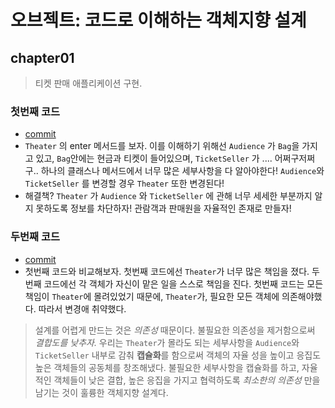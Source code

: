# 오브젝트: 코드로 이해하는 객체지향 설계

## chapter01
> 티켓 판매 애플리케이션 구현.

### 첫번째 코드
- [commit](https://github.com/gracelove91/playground/tree/ee8c0842db83f360560baf39219e28e45228fd13/books/object/src/main/java/chapter01)
- `Theater` 의 enter 메서드를 보자. 이를 이해하기 위해선 `Audience` 가 `Bag`을 가지고 있고, `Bag`안에는 현금과 티켓이 들어있으며, `TicketSeller` 가 .... 어쩌구저쩌구..
하나의 클래스나 메서드에서 너무 많은 세부사항을 다 알아야한다!  `Audience`와 `TicketSeller` 를 변경할 경우 `Theater` 또한 변경된다!
- 해결책?
`Theater` 가 `Audience` 와 `TicketSeller` 에 관해 너무 세세한 부분까지 알지 못하도록 정보를 차단하자!
관람객과 판매원을 자율적인 존재로 만들자!

### 두번째 코드
- [commit](https://github.com/gracelove91/playground/tree/869e8662d0aa8edbf205411792c94036492b336e/books/object/src/main/java/chapter01)
- 첫번째 코드와 비교해보자. 첫번째 코드에선 `Theater`가 너무 많은 책임을 졌다.
두번째 코드에선 각 객체가 자신이 맡은 일을 스스로 책임을 진다.
첫번째 코드는 모든 책임이 `Theater`에 몰려있었기 때문에, `Theater`가, 필요한 모든 객체에 의존해야했다. 따라서 변경애 취약했다.

> 설계를 어렵게 만드는 것은 *의존성* 때문이다. 불필요한 의존성을 제거함으로써 *결합도를 낮추자.*
>우리는 `Theater`가 몰라도 되는 세부사항을 `Audience`와 `TicketSeller` 내부로 감춰 **캡슐화**를 함으로써 객체의 자율 성을 높이고 응집도 높은 객체들의 공동체를 창조해냈다. 
>불필요한 세부사항을 캡슐화를 하고, 자율적인 객체들이 낮은 결합, 높은 응집을 가지고 협력하도록
>*최소한의 의존성* 만을 남기는 것이 훌륭한 객체지향 설계다.